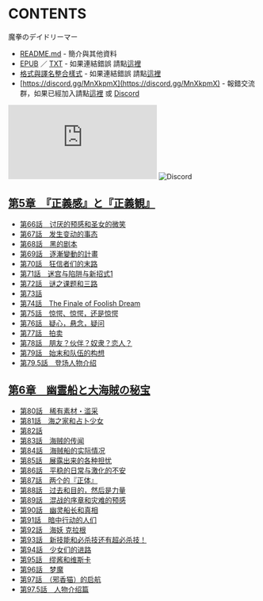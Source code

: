 # CONTENTS

魔拳のデイドリーマー


- [README.md](README.md) - 簡介與其他資料
- [EPUB](https://gitlab.com/demonovel/epub-txt/blob/master/user/%E9%AD%94%E6%8B%B3%E3%81%AE%E3%83%87%E3%82%A4%E3%83%89%E3%83%AA%E3%83%BC%E3%83%9E%E3%83%BC.epub) ／ [TXT](https://gitlab.com/demonovel/epub-txt/blob/master/user/out/%E9%AD%94%E6%8B%B3%E3%81%AE%E3%83%87%E3%82%A4%E3%83%89%E3%83%AA%E3%83%BC%E3%83%9E%E3%83%BC.out.txt) - 如果連結錯誤 請點[這裡](https://gitlab.com/demonovel/epub-txt/tree/master)
- [格式與譯名整合樣式](https://github.com/bluelovers/node-novel/blob/master/lib/locales/%E9%AD%94%E6%8B%B3%E3%81%AE%E3%83%87%E3%82%A4%E3%83%89%E3%83%AA%E3%83%BC%E3%83%9E%E3%83%BC.ts) - 如果連結錯誤 請點[這裡](https://github.com/bluelovers/node-novel/tree/master/lib/locales)
- [https://discord.gg/MnXkpmX](https://discord.gg/MnXkpmX) - 報錯交流群，如果已經加入請點[這裡](https://discordapp.com/channels/467794087769014273/467794088285175809) 或 [Discord](https://discordapp.com/channels/@me)


![導航目錄](https://chart.apis.google.com/chart?cht=qr&chs=150x150&chl=https://gitee.com/bluelovers/novel/blob/master/user/魔拳のデイドリーマー/導航目錄.md)  ![Discord](https://chart.apis.google.com/chart?cht=qr&chs=150x150&chl=https://discord.gg/MnXkpmX)




## [第5章　『正義感』と『正義観』](%E7%AC%AC5%E7%AB%A0%E3%80%80%E3%80%8E%E6%AD%A3%E7%BE%A9%E6%84%9F%E3%80%8F%E3%81%A8%E3%80%8E%E6%AD%A3%E7%BE%A9%E8%A6%B3%E3%80%8F)

- [第66話　讨厌的预感和圣女的微笑](%E7%AC%AC5%E7%AB%A0%E3%80%80%E3%80%8E%E6%AD%A3%E7%BE%A9%E6%84%9F%E3%80%8F%E3%81%A8%E3%80%8E%E6%AD%A3%E7%BE%A9%E8%A6%B3%E3%80%8F/00680_%E7%AC%AC66%E8%A9%B1%E3%80%80%E8%AE%A8%E5%8E%8C%E7%9A%84%E9%A2%84%E6%84%9F%E5%92%8C%E5%9C%A3%E5%A5%B3%E7%9A%84%E5%BE%AE%E7%AC%91.txt)
- [第67話　发生变动的事态](%E7%AC%AC5%E7%AB%A0%E3%80%80%E3%80%8E%E6%AD%A3%E7%BE%A9%E6%84%9F%E3%80%8F%E3%81%A8%E3%80%8E%E6%AD%A3%E7%BE%A9%E8%A6%B3%E3%80%8F/00700_%E7%AC%AC67%E8%A9%B1%E3%80%80%E5%8F%91%E7%94%9F%E5%8F%98%E5%8A%A8%E7%9A%84%E4%BA%8B%E6%80%81.txt)
- [第68話　黑的剧本](%E7%AC%AC5%E7%AB%A0%E3%80%80%E3%80%8E%E6%AD%A3%E7%BE%A9%E6%84%9F%E3%80%8F%E3%81%A8%E3%80%8E%E6%AD%A3%E7%BE%A9%E8%A6%B3%E3%80%8F/00720_%E7%AC%AC68%E8%A9%B1%E3%80%80%E9%BB%91%E7%9A%84%E5%89%A7%E6%9C%AC.txt)
- [第69話　逐漸變動的計畫](%E7%AC%AC5%E7%AB%A0%E3%80%80%E3%80%8E%E6%AD%A3%E7%BE%A9%E6%84%9F%E3%80%8F%E3%81%A8%E3%80%8E%E6%AD%A3%E7%BE%A9%E8%A6%B3%E3%80%8F/00740_%E7%AC%AC69%E8%A9%B1%E3%80%80%E9%80%90%E6%BC%B8%E8%AE%8A%E5%8B%95%E7%9A%84%E8%A8%88%E7%95%AB.txt)
- [第70話　狂信者们的末路](%E7%AC%AC5%E7%AB%A0%E3%80%80%E3%80%8E%E6%AD%A3%E7%BE%A9%E6%84%9F%E3%80%8F%E3%81%A8%E3%80%8E%E6%AD%A3%E7%BE%A9%E8%A6%B3%E3%80%8F/00750_%E7%AC%AC70%E8%A9%B1%E3%80%80%E7%8B%82%E4%BF%A1%E8%80%85%E4%BB%AC%E7%9A%84%E6%9C%AB%E8%B7%AF.txt)
- [第71話　迷宫与陷阱与新招式1](%E7%AC%AC5%E7%AB%A0%E3%80%80%E3%80%8E%E6%AD%A3%E7%BE%A9%E6%84%9F%E3%80%8F%E3%81%A8%E3%80%8E%E6%AD%A3%E7%BE%A9%E8%A6%B3%E3%80%8F/00770_%E7%AC%AC71%E8%A9%B1%E3%80%80%E8%BF%B7%E5%AE%AB%E4%B8%8E%E9%99%B7%E9%98%B1%E4%B8%8E%E6%96%B0%E6%8B%9B%E5%BC%8F1.txt)
- [第72話　谜之课题和三路](%E7%AC%AC5%E7%AB%A0%E3%80%80%E3%80%8E%E6%AD%A3%E7%BE%A9%E6%84%9F%E3%80%8F%E3%81%A8%E3%80%8E%E6%AD%A3%E7%BE%A9%E8%A6%B3%E3%80%8F/00790_%E7%AC%AC72%E8%A9%B1%E3%80%80%E8%B0%9C%E4%B9%8B%E8%AF%BE%E9%A2%98%E5%92%8C%E4%B8%89%E8%B7%AF.txt)
- [第73話](%E7%AC%AC5%E7%AB%A0%E3%80%80%E3%80%8E%E6%AD%A3%E7%BE%A9%E6%84%9F%E3%80%8F%E3%81%A8%E3%80%8E%E6%AD%A3%E7%BE%A9%E8%A6%B3%E3%80%8F/00800_%E7%AC%AC73%E8%A9%B1.txt)
- [第74話　The Finale of Foolish Dream](%E7%AC%AC5%E7%AB%A0%E3%80%80%E3%80%8E%E6%AD%A3%E7%BE%A9%E6%84%9F%E3%80%8F%E3%81%A8%E3%80%8E%E6%AD%A3%E7%BE%A9%E8%A6%B3%E3%80%8F/00810_%E7%AC%AC74%E8%A9%B1%E3%80%80The%20Finale%20of%20Foolish%20Dream.txt)
- [第75話　惊愕、惊愕，还是惊愕](%E7%AC%AC5%E7%AB%A0%E3%80%80%E3%80%8E%E6%AD%A3%E7%BE%A9%E6%84%9F%E3%80%8F%E3%81%A8%E3%80%8E%E6%AD%A3%E7%BE%A9%E8%A6%B3%E3%80%8F/00830_%E7%AC%AC75%E8%A9%B1%E3%80%80%E6%83%8A%E6%84%95%E3%80%81%E6%83%8A%E6%84%95%EF%BC%8C%E8%BF%98%E6%98%AF%E6%83%8A%E6%84%95.txt)
- [第76話　疑心，悬念，疑问](%E7%AC%AC5%E7%AB%A0%E3%80%80%E3%80%8E%E6%AD%A3%E7%BE%A9%E6%84%9F%E3%80%8F%E3%81%A8%E3%80%8E%E6%AD%A3%E7%BE%A9%E8%A6%B3%E3%80%8F/00850_%E7%AC%AC76%E8%A9%B1%E3%80%80%E7%96%91%E5%BF%83%EF%BC%8C%E6%82%AC%E5%BF%B5%EF%BC%8C%E7%96%91%E9%97%AE.txt)
- [第77話　拍卖](%E7%AC%AC5%E7%AB%A0%E3%80%80%E3%80%8E%E6%AD%A3%E7%BE%A9%E6%84%9F%E3%80%8F%E3%81%A8%E3%80%8E%E6%AD%A3%E7%BE%A9%E8%A6%B3%E3%80%8F/00860_%E7%AC%AC77%E8%A9%B1%E3%80%80%E6%8B%8D%E5%8D%96.txt)
- [第78話　朋友？伙伴？奴隶？恋人？](%E7%AC%AC5%E7%AB%A0%E3%80%80%E3%80%8E%E6%AD%A3%E7%BE%A9%E6%84%9F%E3%80%8F%E3%81%A8%E3%80%8E%E6%AD%A3%E7%BE%A9%E8%A6%B3%E3%80%8F/00870_%E7%AC%AC78%E8%A9%B1%E3%80%80%E6%9C%8B%E5%8F%8B%EF%BC%9F%E4%BC%99%E4%BC%B4%EF%BC%9F%E5%A5%B4%E9%9A%B6%EF%BC%9F%E6%81%8B%E4%BA%BA%EF%BC%9F.txt)
- [第79話　始末和队伍的构想](%E7%AC%AC5%E7%AB%A0%E3%80%80%E3%80%8E%E6%AD%A3%E7%BE%A9%E6%84%9F%E3%80%8F%E3%81%A8%E3%80%8E%E6%AD%A3%E7%BE%A9%E8%A6%B3%E3%80%8F/00890_%E7%AC%AC79%E8%A9%B1%E3%80%80%E5%A7%8B%E6%9C%AB%E5%92%8C%E9%98%9F%E4%BC%8D%E7%9A%84%E6%9E%84%E6%83%B3.txt)
- [第79.5話　登场人物介绍](%E7%AC%AC5%E7%AB%A0%E3%80%80%E3%80%8E%E6%AD%A3%E7%BE%A9%E6%84%9F%E3%80%8F%E3%81%A8%E3%80%8E%E6%AD%A3%E7%BE%A9%E8%A6%B3%E3%80%8F/00900_%E7%AC%AC79.5%E8%A9%B1%E3%80%80%E7%99%BB%E5%9C%BA%E4%BA%BA%E7%89%A9%E4%BB%8B%E7%BB%8D.txt)


## [第6章　幽霊船と大海賊の秘宝](%E7%AC%AC6%E7%AB%A0%E3%80%80%E5%B9%BD%E9%9C%8A%E8%88%B9%E3%81%A8%E5%A4%A7%E6%B5%B7%E8%B3%8A%E3%81%AE%E7%A7%98%E5%AE%9D)

- [第80話　稀有素材・滥采](%E7%AC%AC6%E7%AB%A0%E3%80%80%E5%B9%BD%E9%9C%8A%E8%88%B9%E3%81%A8%E5%A4%A7%E6%B5%B7%E8%B3%8A%E3%81%AE%E7%A7%98%E5%AE%9D/00910_%E7%AC%AC80%E8%A9%B1%E3%80%80%E7%A8%80%E6%9C%89%E7%B4%A0%E6%9D%90%E3%83%BB%E6%BB%A5%E9%87%87.txt)
- [第81話　海之家和占卜少女](%E7%AC%AC6%E7%AB%A0%E3%80%80%E5%B9%BD%E9%9C%8A%E8%88%B9%E3%81%A8%E5%A4%A7%E6%B5%B7%E8%B3%8A%E3%81%AE%E7%A7%98%E5%AE%9D/00920_%E7%AC%AC81%E8%A9%B1%E3%80%80%E6%B5%B7%E4%B9%8B%E5%AE%B6%E5%92%8C%E5%8D%A0%E5%8D%9C%E5%B0%91%E5%A5%B3.txt)
- [第82話](%E7%AC%AC6%E7%AB%A0%E3%80%80%E5%B9%BD%E9%9C%8A%E8%88%B9%E3%81%A8%E5%A4%A7%E6%B5%B7%E8%B3%8A%E3%81%AE%E7%A7%98%E5%AE%9D/00930_%E7%AC%AC82%E8%A9%B1.txt)
- [第83話　海贼的传闻](%E7%AC%AC6%E7%AB%A0%E3%80%80%E5%B9%BD%E9%9C%8A%E8%88%B9%E3%81%A8%E5%A4%A7%E6%B5%B7%E8%B3%8A%E3%81%AE%E7%A7%98%E5%AE%9D/00950_%E7%AC%AC83%E8%A9%B1%E3%80%80%E6%B5%B7%E8%B4%BC%E7%9A%84%E4%BC%A0%E9%97%BB.txt)
- [第84話　海贼船的实际情况](%E7%AC%AC6%E7%AB%A0%E3%80%80%E5%B9%BD%E9%9C%8A%E8%88%B9%E3%81%A8%E5%A4%A7%E6%B5%B7%E8%B3%8A%E3%81%AE%E7%A7%98%E5%AE%9D/00970_%E7%AC%AC84%E8%A9%B1%E3%80%80%E6%B5%B7%E8%B4%BC%E8%88%B9%E7%9A%84%E5%AE%9E%E9%99%85%E6%83%85%E5%86%B5.txt)
- [第85話　展露出来的各种担忧](%E7%AC%AC6%E7%AB%A0%E3%80%80%E5%B9%BD%E9%9C%8A%E8%88%B9%E3%81%A8%E5%A4%A7%E6%B5%B7%E8%B3%8A%E3%81%AE%E7%A7%98%E5%AE%9D/00990_%E7%AC%AC85%E8%A9%B1%E3%80%80%E5%B1%95%E9%9C%B2%E5%87%BA%E6%9D%A5%E7%9A%84%E5%90%84%E7%A7%8D%E6%8B%85%E5%BF%A7.txt)
- [第86話　平稳的日常与激化的不安](%E7%AC%AC6%E7%AB%A0%E3%80%80%E5%B9%BD%E9%9C%8A%E8%88%B9%E3%81%A8%E5%A4%A7%E6%B5%B7%E8%B3%8A%E3%81%AE%E7%A7%98%E5%AE%9D/01000_%E7%AC%AC86%E8%A9%B1%E3%80%80%E5%B9%B3%E7%A8%B3%E7%9A%84%E6%97%A5%E5%B8%B8%E4%B8%8E%E6%BF%80%E5%8C%96%E7%9A%84%E4%B8%8D%E5%AE%89.txt)
- [第87話　两个的『正体』](%E7%AC%AC6%E7%AB%A0%E3%80%80%E5%B9%BD%E9%9C%8A%E8%88%B9%E3%81%A8%E5%A4%A7%E6%B5%B7%E8%B3%8A%E3%81%AE%E7%A7%98%E5%AE%9D/01010_%E7%AC%AC87%E8%A9%B1%E3%80%80%E4%B8%A4%E4%B8%AA%E7%9A%84%E3%80%8E%E6%AD%A3%E4%BD%93%E3%80%8F.txt)
- [第88話　过去和目的，然后是力量](%E7%AC%AC6%E7%AB%A0%E3%80%80%E5%B9%BD%E9%9C%8A%E8%88%B9%E3%81%A8%E5%A4%A7%E6%B5%B7%E8%B3%8A%E3%81%AE%E7%A7%98%E5%AE%9D/01020_%E7%AC%AC88%E8%A9%B1%E3%80%80%E8%BF%87%E5%8E%BB%E5%92%8C%E7%9B%AE%E7%9A%84%EF%BC%8C%E7%84%B6%E5%90%8E%E6%98%AF%E5%8A%9B%E9%87%8F.txt)
- [第89話　混战的序章和灾难的预感](%E7%AC%AC6%E7%AB%A0%E3%80%80%E5%B9%BD%E9%9C%8A%E8%88%B9%E3%81%A8%E5%A4%A7%E6%B5%B7%E8%B3%8A%E3%81%AE%E7%A7%98%E5%AE%9D/01030_%E7%AC%AC89%E8%A9%B1%E3%80%80%E6%B7%B7%E6%88%98%E7%9A%84%E5%BA%8F%E7%AB%A0%E5%92%8C%E7%81%BE%E9%9A%BE%E7%9A%84%E9%A2%84%E6%84%9F.txt)
- [第90話　幽灵船长和真相](%E7%AC%AC6%E7%AB%A0%E3%80%80%E5%B9%BD%E9%9C%8A%E8%88%B9%E3%81%A8%E5%A4%A7%E6%B5%B7%E8%B3%8A%E3%81%AE%E7%A7%98%E5%AE%9D/01040_%E7%AC%AC90%E8%A9%B1%E3%80%80%E5%B9%BD%E7%81%B5%E8%88%B9%E9%95%BF%E5%92%8C%E7%9C%9F%E7%9B%B8.txt)
- [第91話　暗中行动的人们](%E7%AC%AC6%E7%AB%A0%E3%80%80%E5%B9%BD%E9%9C%8A%E8%88%B9%E3%81%A8%E5%A4%A7%E6%B5%B7%E8%B3%8A%E3%81%AE%E7%A7%98%E5%AE%9D/01050_%E7%AC%AC91%E8%A9%B1%E3%80%80%E6%9A%97%E4%B8%AD%E8%A1%8C%E5%8A%A8%E7%9A%84%E4%BA%BA%E4%BB%AC.txt)
- [第92話　海妖 克拉根](%E7%AC%AC6%E7%AB%A0%E3%80%80%E5%B9%BD%E9%9C%8A%E8%88%B9%E3%81%A8%E5%A4%A7%E6%B5%B7%E8%B3%8A%E3%81%AE%E7%A7%98%E5%AE%9D/01060_%E7%AC%AC92%E8%A9%B1%E3%80%80%E6%B5%B7%E5%A6%96%20%E5%85%8B%E6%8B%89%E6%A0%B9.txt)
- [第93話　新技能和必杀技还有超必杀技！](%E7%AC%AC6%E7%AB%A0%E3%80%80%E5%B9%BD%E9%9C%8A%E8%88%B9%E3%81%A8%E5%A4%A7%E6%B5%B7%E8%B3%8A%E3%81%AE%E7%A7%98%E5%AE%9D/01070_%E7%AC%AC93%E8%A9%B1%E3%80%80%E6%96%B0%E6%8A%80%E8%83%BD%E5%92%8C%E5%BF%85%E6%9D%80%E6%8A%80%E8%BF%98%E6%9C%89%E8%B6%85%E5%BF%85%E6%9D%80%E6%8A%80%EF%BC%81.txt)
- [第94話　少女们的进路](%E7%AC%AC6%E7%AB%A0%E3%80%80%E5%B9%BD%E9%9C%8A%E8%88%B9%E3%81%A8%E5%A4%A7%E6%B5%B7%E8%B3%8A%E3%81%AE%E7%A7%98%E5%AE%9D/01080_%E7%AC%AC94%E8%A9%B1%E3%80%80%E5%B0%91%E5%A5%B3%E4%BB%AC%E7%9A%84%E8%BF%9B%E8%B7%AF.txt)
- [第95話　缪酱和维斯卡](%E7%AC%AC6%E7%AB%A0%E3%80%80%E5%B9%BD%E9%9C%8A%E8%88%B9%E3%81%A8%E5%A4%A7%E6%B5%B7%E8%B3%8A%E3%81%AE%E7%A7%98%E5%AE%9D/01090_%E7%AC%AC95%E8%A9%B1%E3%80%80%E7%BC%AA%E9%85%B1%E5%92%8C%E7%BB%B4%E6%96%AF%E5%8D%A1.txt)
- [第96話　梦魔](%E7%AC%AC6%E7%AB%A0%E3%80%80%E5%B9%BD%E9%9C%8A%E8%88%B9%E3%81%A8%E5%A4%A7%E6%B5%B7%E8%B3%8A%E3%81%AE%E7%A7%98%E5%AE%9D/01100_%E7%AC%AC96%E8%A9%B1%E3%80%80%E6%A2%A6%E9%AD%94.txt)
- [第97話　（邪香猫）的启航](%E7%AC%AC6%E7%AB%A0%E3%80%80%E5%B9%BD%E9%9C%8A%E8%88%B9%E3%81%A8%E5%A4%A7%E6%B5%B7%E8%B3%8A%E3%81%AE%E7%A7%98%E5%AE%9D/01105_%E7%AC%AC97%E8%A9%B1%E3%80%80%EF%BC%88%E9%82%AA%E9%A6%99%E7%8C%AB%EF%BC%89%E7%9A%84%E5%90%AF%E8%88%AA.txt)
- [第97.5話　人物介绍篇](%E7%AC%AC6%E7%AB%A0%E3%80%80%E5%B9%BD%E9%9C%8A%E8%88%B9%E3%81%A8%E5%A4%A7%E6%B5%B7%E8%B3%8A%E3%81%AE%E7%A7%98%E5%AE%9D/01106_%E7%AC%AC97.5%E8%A9%B1%E3%80%80%E4%BA%BA%E7%89%A9%E4%BB%8B%E7%BB%8D%E7%AF%87.txt)

